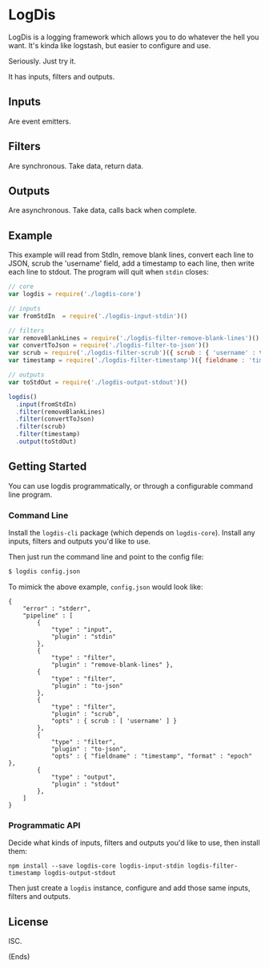 # LogDis #

LogDis is a logging framework which allows you to do whatever the hell you want. It's kinda like logstash, but easier
to configure and use.

Seriously. Just try it.

It has inputs, filters and outputs.

## Inputs ##

Are event emitters.

## Filters ##

Are synchronous. Take data, return data.

## Outputs ##

Are asynchronous. Take data, calls back when complete.

## Example ##

This example will read from StdIn, remove blank lines, convert each line to JSON, scrub the 'username' field, add a
timestamp to each line, then write each line to stdout. The program will quit when `stdin` closes:

```js
// core
var logdis = require('./logdis-core')

// inputs
var fromStdIn  = require('./logdis-input-stdin')()

// filters
var removeBlankLines = require('./logdis-filter-remove-blank-lines')()
var convertToJson = require('./logdis-filter-to-json')()
var scrub = require('./logdis-filter-scrub')({ scrub : { 'username' : true } })
var timestamp = require('./logdis-filter-timestamp')({ fieldname : 'timestamp', format : 'epoch' })

// outputs
var toStdOut = require('./logdis-output-stdout')()

logdis()
  .input(fromStdIn)
  .filter(removeBlankLines)
  .filter(convertToJson)
  .filter(scrub)
  .filter(timestamp)
  .output(toStdOut)
```

## Getting Started ##

You can use logdis programmatically, or through a configurable command line program.

### Command Line ###

Install the `logdis-cli` package (which depends on `logdis-core`). Install any inputs, filters and outputs you'd like
to use.

Then just run the command line and point to the config file:

```sh
$ logdis config.json
```

To mimick the above example, `config.json` would look like:

```
{
    "error" : "stderr",
    "pipeline" : [
        {
            "type" : "input",
            "plugin" : "stdin"
        },
        {
            "type" : "filter",
            "plugin" : "remove-blank-lines" },
        {
            "type" : "filter",
            "plugin" : "to-json"
        },
        {
            "type" : "filter",
            "plugin" : "scrub",
            "opts" : { scrub : [ 'username' ] }
        },
        {
            "type" : "filter",
            "plugin" : "to-json",
            "opts" : { "fieldname" : "timestamp", "format" : "epoch" },
        {
            "type" : "output",
            "plugin" : "stdout"
        },
    ]
}
```

### Programmatic API ###

Decide what kinds of inputs, filters and outputs you'd like to use, then install them:

```
npm install --save logdis-core logdis-input-stdin logdis-filter-timestamp logdis-output-stdout
```

Then just create a `logdis` instance, configure and add those same inputs, filters and outputs.

## License ##

ISC.

(Ends)

